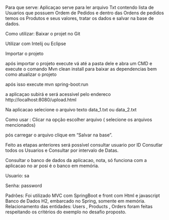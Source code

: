 
Para que serve:
Aplicaçao serve para ler arquivo Txt contendo lista de Usuarios que possuem Ordem de Pedidos e dentro das Ordens de pedidos temos os Produtos e seus valores, tratar os dados e salvar na base de dados.


Como utilizar:
Baixar o projet no Git

Utilizar com Intelij ou Eclipse

Importar o projeto

após importar o projeto 
execute vá até a pasta dele e abra um CMD e execute o comando  Mvn clean install  para baixar as dependencias bem como atualizar o projeto

após isso execute mvn spring-boot:run


a aplicaçao subirá e será acessivel pelo endereco
http://localhost:8080/upload.html



Na aplicacao selecione o arquivo texto data_1.txt ou data_2.txt

Como usar : Clicar na opção escolher arquivo ( selecione os arquivos mencionados)

pós carregar o arquivo clique em “Salvar na base”.

Feito as etapas anteriores será possível consultar usuario por ID
Consutlar todos os Usuarios e Consultar por intervalo de Datas.










Consultar o banco de dados da aplicacao, nota, só funciona com a aplicacao no ar posi 
é o banco em memória.

Usuario: sa

Senha: password 




Padrões: Foi utilizado MVC com SpringBoot e front com Html e javascript
Banco de Dados H2, embarcado no Spring, somente em memória.
Relacionamento das entidades: Users , Products , Orders foram feitas respeitando os critérios do exemplo no desafio proposto.
